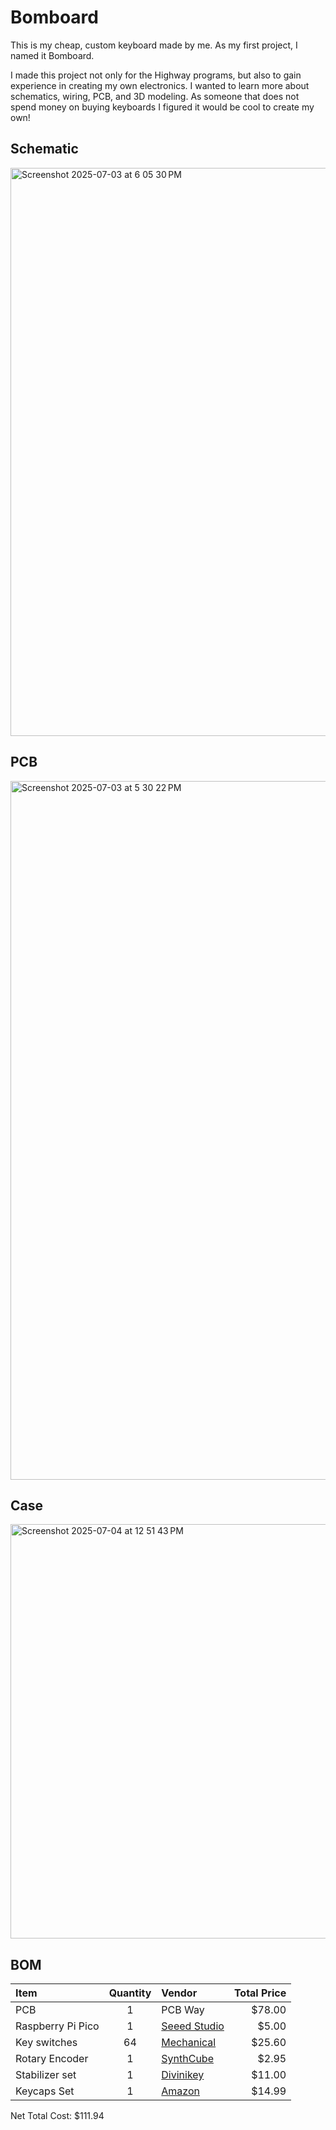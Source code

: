 # Bomboard
This is my cheap, custom keyboard made by me. As my first project, I named it Bomboard.

I made this project not only for the Highway programs, but also to gain experience in creating my own electronics.
I wanted to learn more about schematics, wiring, PCB, and 3D modeling. As someone that does not spend money on buying keyboards I figured it would be cool to create my own!

## Schematic
<img width="909" alt="Screenshot 2025-07-03 at 6 05 30 PM" src="https://github.com/user-attachments/assets/6cff0d27-cb72-4de5-b331-0441181b7c68" />

## PCB
<img width="1118" alt="Screenshot 2025-07-03 at 5 30 22 PM" src="https://github.com/user-attachments/assets/7cec4010-679f-4e03-8c65-769936ef838a" />

## Case
<img width="663" alt="Screenshot 2025-07-04 at 12 51 43 PM" src="https://github.com/user-attachments/assets/bb8148b5-53cd-419f-a30f-47527814f306" />

## BOM
|    Item    | Quantity | Vendor | Total Price |
| :-------- | :-------: | :----- | ----------: |
| PCB | 1 | PCB Way | $78.00 |
| Raspberry Pi Pico | 1 | [Seeed Studio](https://www.seeedstudio.com/Raspberry-Pi-Pico-2-p-5940.html?srsltid=AfmBOopNDN0RoseM_BDfpGL9q782IZnb89sHLu-LgA_pmGtyh8bIAI12ZJQ&gQT=2) | $5.00 |
| Key switches |  64  |  [Mechanical](https://mechanicalkeyboards.com/products/cherry-mx2a-blue-60g-clicky?_pos=1&_fid=016d7ed23&_ss=c)| $25.60 |
| Rotary Encoder | 1    | [SynthCube](https://synthcube.com/rotary-encoder/?gQT=1) | $2.95 | 
| Stabilizer set | 1 | [Divinikey](https://jlcpcb.com/) | $11.00 |
| Keycaps Set| 1 | [Amazon](https://www.amazon.com/Womier-Pudding-Keycaps-100-Percent/dp/B0DB4Z6DMS/ref=sr_1_4?crid=3KDSGFET7R3PW&dib=eyJ2IjoiMSJ9.JXTwjGdToK3WZEH4x7wFjjcMgp3TTPoNjdzpdxdQVgSHMkKCM3K1UQXigcpua9MdYIqJtKjmeekwVAu9vGDxT6nALVuQltDVwMgUqYsUHxBDTm3vLYU9XO3WX6_CRoCUf1UHvEwgMiXLOVtKKSAhyrsmoaTP-IWt4scI0ptknhSZiXKoMoXzRBTZNzhqpnvYZ7vWStdUbOes3QbC9iO88euB4x_6QWYsmUlvxiN9ol6HuYmnZpW-kDZQ4B3cP-TrFnPHNfEt-rMB7Xzw2pRuJncPvS_wAUjKVpEICK8Bqcc.ESKlCixw82J9ZDOgV03xSDnqUloHnb8AKA523uXzZJI&dib_tag=se&keywords=normal%2Bkey%2Bcaps&qid=1751660071&s=electronics&sprefix=normal%2Bkey%2Bcaps%2Celectronics%2C144&sr=1-4&th=1) | $14.99 |

Net Total Cost: $111.94

